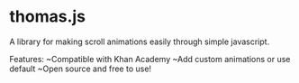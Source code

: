 # thomas.js
A library for making scroll animations easily through simple javascript.

Features: 
    ~Compatible with Khan Academy
    ~Add custom animations or use default
    ~Open source and free to use!
